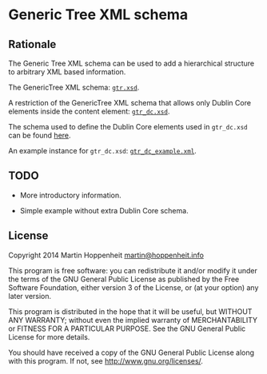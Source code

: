 # Generic Tree XML schema

## Rationale

The Generic Tree XML schema can be used to add a hierarchical structure to
arbitrary XML based information.

The GenericTree XML schema: [`gtr.xsd`](gtr.xsd).

A restriction of the GenericTree XML schema that allows only Dublin Core
elements inside the content element: [`gtr_dc.xsd`](gtr_dc.xsd).

The schema used to define the Dublin Core elements used in `gtr_dc.xsd` can be
found [here](http://dublincore.org/schemas/xmls/simpledc20021212.xsd).

An example instance for `gtr_dc.xsd`:
[`gtr_dc_example.xml`](gtr_dc_example.xml).

## TODO

* More introductory information.

* Simple example without extra Dublin Core schema.

## License

Copyright 2014 Martin Hoppenheit <martin@hoppenheit.info>

This program is free software: you can redistribute it and/or modify it under
the terms of the GNU General Public License as published by the Free Software
Foundation, either version 3 of the License, or (at your option) any later
version.

This program is distributed in the hope that it will be useful, but WITHOUT
ANY WARRANTY; without even the implied warranty of MERCHANTABILITY or FITNESS
FOR A PARTICULAR PURPOSE.  See the GNU General Public License for more
details.

You should have received a copy of the GNU General Public License along with
this program.  If not, see <http://www.gnu.org/licenses/>.
